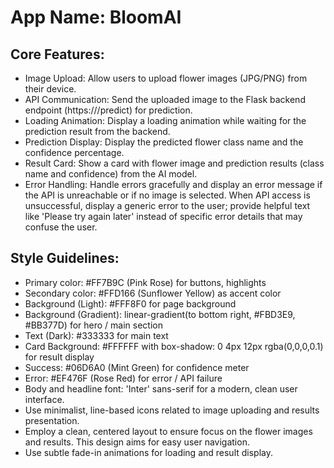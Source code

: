 # **App Name**: BloomAI

## Core Features:

- Image Upload: Allow users to upload flower images (JPG/PNG) from their device.
- API Communication: Send the uploaded image to the Flask backend endpoint (https://<your-ngrok-url>/predict) for prediction.
- Loading Animation: Display a loading animation while waiting for the prediction result from the backend.
- Prediction Display: Display the predicted flower class name and the confidence percentage.
- Result Card: Show a card with flower image and prediction results (class name and confidence) from the AI model.
- Error Handling: Handle errors gracefully and display an error message if the API is unreachable or if no image is selected. When API access is unsuccessful, display a generic error to the user; provide helpful text like 'Please try again later' instead of specific error details that may confuse the user.

## Style Guidelines:

- Primary color: #FF7B9C (Pink Rose) for buttons, highlights
- Secondary color: #FFD166 (Sunflower Yellow) as accent color
- Background (Light): #FFF8F0 for page background
- Background (Gradient): linear-gradient(to bottom right, #FBD3E9, #BB377D) for hero / main section
- Text (Dark): #333333 for main text
- Card Background: #FFFFFF with box-shadow: 0 4px 12px rgba(0,0,0,0.1) for result display
- Success: #06D6A0 (Mint Green) for confidence meter
- Error: #EF476F (Rose Red) for error / API failure
- Body and headline font: 'Inter' sans-serif for a modern, clean user interface.
- Use minimalist, line-based icons related to image uploading and results presentation.
- Employ a clean, centered layout to ensure focus on the flower images and results. This design aims for easy user navigation.
- Use subtle fade-in animations for loading and result display.